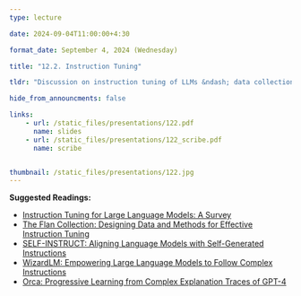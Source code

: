 ```yaml
---
type: lecture

date: 2024-09-04T11:00:00+4:30

format_date: September 4, 2024 (Wednesday)

title: "12.2. Instruction Tuning"

tldr: "Discussion on instruction tuning of LLMs &ndash; data collection, loss function, and properties of tuned models."

hide_from_announcments: false

links: 
    - url: /static_files/presentations/122.pdf
      name: slides
    - url: /static_files/presentations/122_scribe.pdf
      name: scribe


thumbnail: /static_files/presentations/122.jpg
---
```

<!-- Other additional contents using markdown -->
**Suggested Readings:**
- [Instruction Tuning for Large Language Models: A Survey](https://arxiv.org/pdf/2308.10792)
- [The Flan Collection: Designing Data and Methods for Effective Instruction Tuning](https://arxiv.org/pdf/2301.13688)
- [SELF-INSTRUCT: Aligning Language Models with Self-Generated Instructions](https://aclanthology.org/2023.acl-long.754.pdf)
- [WizardLM: Empowering Large Language Models to Follow Complex Instructions](https://arxiv.org/pdf/2304.12244)
- [Orca: Progressive Learning from Complex Explanation Traces of GPT-4](https://arxiv.org/pdf/2306.02707)
